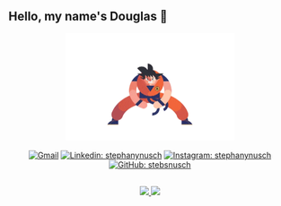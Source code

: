 ## Hello, my name's Douglas 👋 

<div align="center">
    
<img src="assets/GIF-008.gif" style="width: 300px;" />

[![Gmail](https://img.shields.io/twitter/url?label=email&logo=gmail&style=social&url=http%3A%2F%2Fmailto%3Astephanyn7%40gmail.com)](mailto:dougllas363@gmail.com)
    [![Linkedin:
    stephanynusch](https://img.shields.io/badge/-Linkedin-blue?style=flat-square&logo=Linkedin&logoColor=white&link=https://www.linkedin.com/in/douglas-santos-5a10a222a/)](https://www.linkedin.com/in/douglas-santos-5a10a222a/)
  [![Instagram:
    stephanynusch](https://img.shields.io/badge/-Instagram-%23E4405F?style=flat-square&logo=Instagram&logoColor=white&link=https://www.instagram.com/dougllas72/)](https://www.instagram.com/dougllas72/)
    [![GitHub:
    stebsnusch](https://img.shields.io/github/followers/douglasbispo?label=follow&style=social)](https://github.com/douglasbispo)

##
    
<a href="https://github.com/douglasbispo">
<img height="180em"
    src="https://github-readme-stats.vercel.app/api?username=douglasbispo&show_icons=true&theme=tokyonight&include_all_commits=true&count_private=true" />
<img height="180em"
    src="https://github-readme-stats.vercel.app/api/top-langs/?username=douglasbispo&layout=compact&langs_count=7&theme=tokyonight" />
    
</div>




















<!--
**douglasbispo/douglasbispo** is a ✨ _special_ ✨ repository because its `README.md` (this file) appears on your GitHub profile.

Here are some ideas to get you started:

- 🔭 I’m currently working on ...
- 🌱 I’m currently learning ...
- 👯 I’m looking to collaborate on ...
- 🤔 I’m looking for help with ...
- 💬 Ask me about ...
- 📫 How to reach me: ...
- 😄 Pronouns: ...
- ⚡ Fun fact: ...
-->
    
